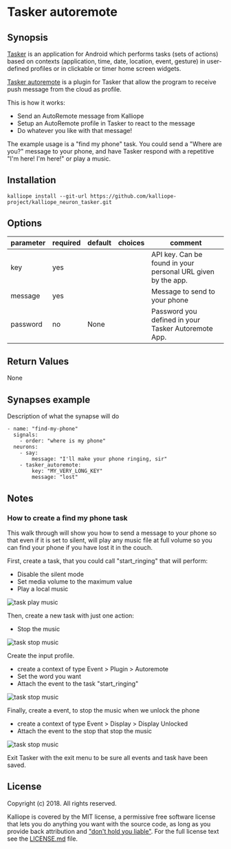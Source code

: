 # Tasker autoremote

## Synopsis

[Tasker](https://play.google.com/store/apps/details?id=net.dinglisch.android.taskerm) is an application for Android which performs 
tasks (sets of actions) based on contexts (application, time, date, location, event, gesture) in user-defined profiles or in 
clickable or timer home screen widgets.

[Tasker autoremote](https://play.google.com/store/apps/details?id=com.joaomgcd.autoremote&hl=fr) is a plugin for Tasker that allow 
the program to receive push message from the cloud as profile.

This is how it works:
- Send an AutoRemote message from Kalliope
- Setup an AutoRemote profile in Tasker to react to the message
- Do whatever you like with that message!

The example usage is a "find my phone" task. 
You could send a "Where are you?" message to your phone, and have Tasker respond with a repetitive "I'm here! I'm here!" 
or play a music.

## Installation
```
kalliope install --git-url https://github.com/kalliope-project/kalliope_neuron_tasker.git
```


## Options

| parameter | required | default | choices | comment                                                       |
|-----------|----------|---------|---------|---------------------------------------------------------------|
| key       | yes      |         |         | API key. Can be found in your personal URL given by the app.  |
| message   | yes      |         |         | Message to send to your phone                                 |
| password  | no       | None    |         | Password you defined in your Tasker Autoremote App.     |

## Return Values

None

## Synapses example

Description of what the synapse will do
```
- name: "find-my-phone"
  signals:
    - order: "where is my phone"
  neurons:
    - say:
        message: "I'll make your phone ringing, sir"
    - tasker_autoremote:
        key: "MY_VERY_LONG_KEY"
        message: "lost"
```


## Notes

### How to create a find my phone task
This walk through will show you how to send a message to your phone so that even if it is set to silent, 
will play any music file at full volume so you can find your phone if you have lost it in the couch.

First, create a task, that you could call "start_ringing" that will perform:
- Disable the silent mode
- Set media volume to the maximum value
- Play a local music

![task play music](images/task_play_music.png)

Then, create a new task with just one action:
- Stop the music

![task stop music](images/task_stop_music.png)

Create the input profile. 
- create a context of type Event > Plugin > Autoremote
- Set the word you want
- Attach the event to the task "start_ringing"

![task stop music](images/profile_auto_remote.png)

Finally, create a event, to stop the music when we unlock the phone
- create a context of type Event > Display > Display Unlocked
- Attach the event to the stop that stop the music

![task stop music](images/profile_display_unlocked.png)

Exit Tasker with the exit menu to be sure all events and task have been saved.

## License

Copyright (c) 2018. All rights reserved.

Kalliope is covered by the MIT license, a permissive free software license that lets you do anything you want with the source code, 
as long as you provide back attribution and ["don't hold you liable"](http://choosealicense.com/). For the full license text see the [LICENSE.md](LICENSE.md) file.

 
